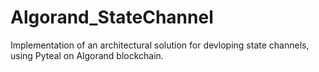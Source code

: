 # Algorand_StateChannel
Implementation of an architectural solution for devloping state channels, using Pyteal  on Algorand blockchain.
